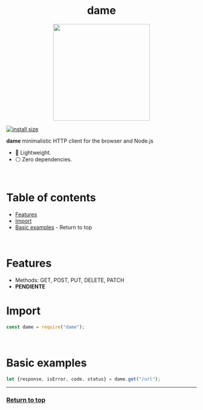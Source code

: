 
<div style="text-align:center">
	<h1> dame </h1>
	<img height="256px" src="https://i.gyazo.com/a3bf515efe3dc7a505dc2d6999c9fefc.png" />
</div>


[![install size](https://packagephobia.com/badge?p=validame@latest)](https://packagephobia.com/result?p=dame@latest)


**dame** minimalistic HTTP client for the browser and Node.js

- 🚀 Lightweight.
- ⚪️ Zero dependencies.


<br>



<!-- TOC ignore:true -->
# Table of contents


<!-- TOC -->

- [Features](#features)
- [Import](#import)
- [Basic examples](#basic-examples)
        - [<a name='table-of-contents'></a>Return to top](#a-nametable-of-contentsareturn-to-top)

<!-- /TOC -->

<br>


# Features

- Methods: GET, POST, PUT, DELETE, PATCH
- **PENDIENTE**



# Import

```js
const dame = require("dame");
```



<br>



# Basic examples

```js
let {response, isError, code, status} = dame.get("/url");
```



---

###  <a name='table-of-contents'></a>[Return to top](#table-of-contents)


